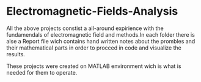 # Electromagnetic-Fields-Analysis

All the above projects constist a all-around expirience with the fundamendals of electromagnetic field and methods.In each folder there is alse a Report file wich contains hand written notes about the prombles and their mathematical parts in order to procced in code and visualize the results.

These projects were created on MATLAB environment wich is what is needed for them to operate.
